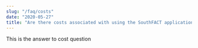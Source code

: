 ```yaml
---
slug: "/faq/costs"
date: "2020-05-27"
title: "Are there costs associated with using the SouthFACT applications?"
---
```


This is the answer to cost question
